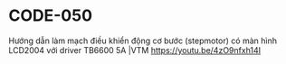 # CODE-050
Hướng dẫn làm mạch điều khiển động cơ bước (stepmotor) có màn hình LCD2004 với driver TB6600 5A |VTM https://youtu.be/4zO9nfxh14I
